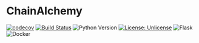 # ChainAlchemy 
[![codecov](https://codecov.io/gh/hamdi3/ChainAlchemy/branch/main/graph/badge.svg)](https://codecov.io/gh/hamdi3/ChainAlchemy/branch/main)
[![Build Status](https://github.com/hamdi3/ChainAlchemy/actions/workflows/pr_tests.yml/badge.svg)](https://github.com/hamdi3/ChainAlchemy/actions/workflows/pr_tests.yml)
![Python Version](https://img.shields.io/badge/python-3.12-blue?logo=python)
[![License: Unlicense](https://img.shields.io/badge/license-Unlicense-blue.svg?logo=unlicense)](https://unlicense.org/)
![Flask](https://img.shields.io/badge/Flask-3.0.3-red.svg?logo=flask)
![Docker](https://img.shields.io/badge/docker-085E8A.svg?logo=docker&logoColor=white)

